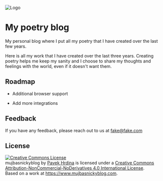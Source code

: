 ![Logo]()

# My poetry blog

My personal blog where I put all my poetry that I have created over the last few years.

Here is all my work that I have created over the last three years. Creating poetry helps me keep my sanity and I choose to share my thoughts and feelings with the world, even if it doesn't want them.


## Roadmap

- Additional browser support

- Add more integrations


## Feedback

If you have any feedback, please reach out to us at fake@fake.com

## License

<a rel="license" href="http://creativecommons.org/licenses/by-nc-nd/4.0/"><img alt="Creative Commons License" style="border-width:0" src="https://i.creativecommons.org/l/by-nc-nd/4.0/88x31.png" /></a><br /><span xmlns:dct="http://purl.org/dc/terms/" property="dct:title">mujbasnickyblog</span> by <a xmlns:cc="http://creativecommons.org/ns#" href="https://www.mujbasnickyblog.com" property="cc:attributionName" rel="cc:attributionURL">Pavek Hrdina</a> is licensed under a <a rel="license" href="http://creativecommons.org/licenses/by-nc-nd/4.0/">Creative Commons Attribution-NonCommercial-NoDerivatives 4.0 International License</a>.<br />Based on a work at <a xmlns:dct="http://purl.org/dc/terms/" href="https://www.mujbasnickyblog.com" rel="dct:source">https://www.mujbasnickyblog.com</a>.



